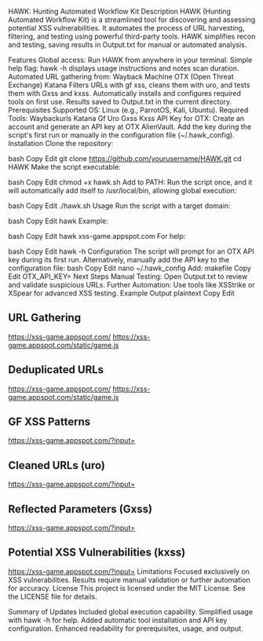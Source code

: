 HAWK: Hunting Automated Workflow Kit
Description
HAWK (Hunting Automated Workflow Kit) is a streamlined tool for discovering and assessing potential XSS vulnerabilities. It automates the process of URL harvesting, filtering, and testing using powerful third-party tools. HAWK simplifies recon and testing, saving results in Output.txt for manual or automated analysis.

Features
Global access: Run HAWK from anywhere in your terminal.
Simple help flag: hawk -h displays usage instructions and notes scan duration.
Automated URL gathering from:
Wayback Machine
OTX (Open Threat Exchange)
Katana
Filters URLs with gf xss, cleans them with uro, and tests them with Gxss and kxss.
Automatically installs and configures required tools on first use.
Results saved to Output.txt in the current directory.
Prerequisites
Supported OS: Linux (e.g., ParrotOS, Kali, Ubuntu).
Required Tools:
Waybackurls
Katana
Gf
Uro
Gxss
Kxss
API Key for OTX:
Create an account and generate an API key at OTX AlienVault.
Add the key during the script's first run or manually in the configuration file (~/.hawk_config).
Installation
Clone the repository:

bash
Copy
Edit
git clone https://github.com/yourusername/HAWK.git
cd HAWK
Make the script executable:

bash
Copy
Edit
chmod +x hawk.sh
Add to PATH: Run the script once, and it will automatically add itself to /usr/local/bin, allowing global execution:

bash
Copy
Edit
./hawk.sh
Usage
Run the script with a target domain:

bash
Copy
Edit
hawk <target-domain>
Example:

bash
Copy
Edit
hawk xss-game.appspot.com
For help:

bash
Copy
Edit
hawk -h
Configuration
The script will prompt for an OTX API key during its first run.
Alternatively, manually add the API key to the configuration file:
bash
Copy
Edit
nano ~/.hawk_config
Add:
makefile
Copy
Edit
OTX_API_KEY=<your-otx-api-key>
Next Steps
Manual Testing:
Open Output.txt to review and validate suspicious URLs.
Further Automation:
Use tools like XSStrike or XSpear for advanced XSS testing.
Example Output
plaintext
Copy
Edit
## URL Gathering ##
https://xss-game.appspot.com/
https://xss-game.appspot.com/static/game.js

## Deduplicated URLs ##
https://xss-game.appspot.com/
https://xss-game.appspot.com/static/game.js

## GF XSS Patterns ##
https://xss-game.appspot.com/?input=

## Cleaned URLs (uro) ##
https://xss-game.appspot.com/?input=

## Reflected Parameters (Gxss) ##
https://xss-game.appspot.com/?input=

## Potential XSS Vulnerabilities (kxss) ##
https://xss-game.appspot.com/?input=<script>alert(1)</script>
Limitations
Focused exclusively on XSS vulnerabilities.
Results require manual validation or further automation for accuracy.
License
This project is licensed under the MIT License. See the LICENSE file for details.

Summary of Updates
Included global execution capability.
Simplified usage with hawk -h for help.
Added automatic tool installation and API key configuration.
Enhanced readability for prerequisites, usage, and output.
